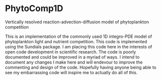 # PhytoComp1D
Vertically resolved reaction-advection-diffusion model of phytoplankton competition

This is an implementation of the commonly used 1D integro-PDE model of phytoplankton light and nutrient competition. This code is implemented using the Sundials package. I am placing this code here in the interests of open code development in scientific research. The code is poorly documented and could be improved in a myriad of ways. I intend to document any changes I make here and will endevour to improve the commenting and design of the code. Hopefully having anyone being able to see my embarrassing code will inspire me to actually do all of this.
